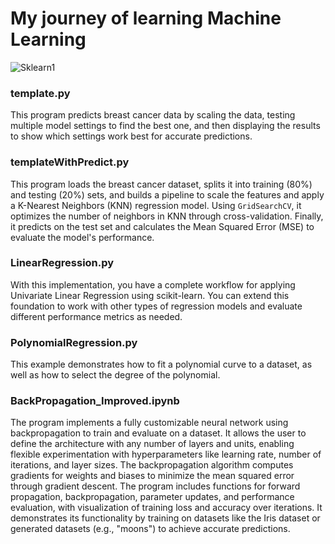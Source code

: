 # My journey of learning Machine Learning
![Sklearn1](https://github.com/user-attachments/assets/4d6cd2c6-475c-49fe-833a-b21df34f323f)

### template.py
This program predicts breast cancer data by scaling the data, testing multiple model settings to find the best one, and then displaying the results to show which settings work best for accurate predictions.

### templateWithPredict.py
This program loads the breast cancer dataset, splits it into training (80%) and testing (20%) sets, and builds a pipeline to scale the features and apply a K-Nearest Neighbors (KNN) regression model. Using `GridSearchCV`, it optimizes the number of neighbors in KNN through cross-validation. Finally, it predicts on the test set and calculates the Mean Squared Error (MSE) to evaluate the model's performance.

### LinearRegression.py
With this implementation, you have a complete workflow for applying Univariate Linear Regression using scikit-learn. You can extend this foundation to work with other types of regression models and evaluate different performance metrics as needed.

### PolynomialRegression.py
This example demonstrates how to fit a polynomial curve to a dataset, as well as how to select the degree of the polynomial.

### BackPropagation_Improved.ipynb
The program implements a fully customizable neural network using backpropagation to train and evaluate on a dataset. It allows the user to define the architecture with any number of layers and units, enabling flexible experimentation with hyperparameters like learning rate, number of iterations, and layer sizes. The backpropagation algorithm computes gradients for weights and biases to minimize the mean squared error through gradient descent. The program includes functions for forward propagation, backpropagation, parameter updates, and performance evaluation, with visualization of training loss and accuracy over iterations. It demonstrates its functionality by training on datasets like the Iris dataset or generated datasets (e.g., "moons") to achieve accurate predictions.